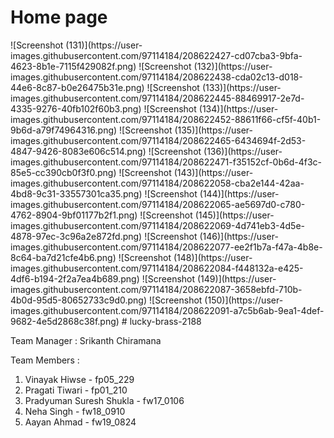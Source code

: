 <h1>Home page</h1>
![Screenshot (131)](https://user-images.githubusercontent.com/97114184/208622427-cd07cba3-9bfa-4623-8b1e-7115f429082f.png)
![Screenshot (132)](https://user-images.githubusercontent.com/97114184/208622438-cda02c13-d018-44e6-8c87-b0e26475b31e.png)
![Screenshot (133)](https://user-images.githubusercontent.com/97114184/208622445-88469917-2e7d-4335-9276-40fb102f60b3.png)
![Screenshot (134)](https://user-images.githubusercontent.com/97114184/208622452-88611f66-cf5f-40b1-9b6d-a79f74964316.png)
![Screenshot (135)](https://user-images.githubusercontent.com/97114184/208622465-6434694f-2d53-4847-9426-8083e606c514.png)
![Screenshot (136)](https://user-images.githubusercontent.com/97114184/208622471-f35152cf-0b6d-4f3c-85e5-cc390cb0f3f0.png)
![Screenshot (143)](https://user-images.githubusercontent.com/97114184/208622058-cba2e144-42aa-4bd8-9c31-33557301ca35.png)
![Screenshot (144)](https://user-images.githubusercontent.com/97114184/208622065-ae5697d0-c780-4762-8904-9bf01177b2f1.png)
![Screenshot (145)](https://user-images.githubusercontent.com/97114184/208622069-4d741eb3-4d5e-4878-97ec-3c96a2e872fd.png)
![Screenshot (146)](https://user-images.githubusercontent.com/97114184/208622077-ee2f1b7a-f47a-4b8e-8c64-ba7d21cfe4b6.png)
![Screenshot (148)](https://user-images.githubusercontent.com/97114184/208622084-f448132a-e425-4df6-b194-2f2a7ea4b689.png)
![Screenshot (149)](https://user-images.githubusercontent.com/97114184/208622087-3658ebfd-710b-4b0d-95d5-80652733c9d0.png)
![Screenshot (150)](https://user-images.githubusercontent.com/97114184/208622091-a7c5b6ab-9ea1-4def-9682-4e5d2868c38f.png)
# lucky-brass-2188


Team Manager : Srikanth Chiramana

 Team Members :
1. Vinayak Hiwse - fp05_229
2. Pragati Tiwari - fp01_210
3. Pradyuman Suresh Shukla - fw17_0106
4. Neha Singh - fw18_0910
5. Aayan Ahmad - fw19_0824
